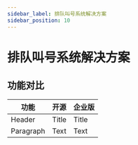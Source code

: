```yaml
---
sidebar_label: 排队叫号系统解决方案
sidebar_position: 10
---
```


# 排队叫号系统解决方案

## 功能对比

| 功能      | 开源  |  企业版 |
| --------- | ----- |  ------ |
| Header    | Title |  Title  |
| Paragraph | Text  |  Text   |

